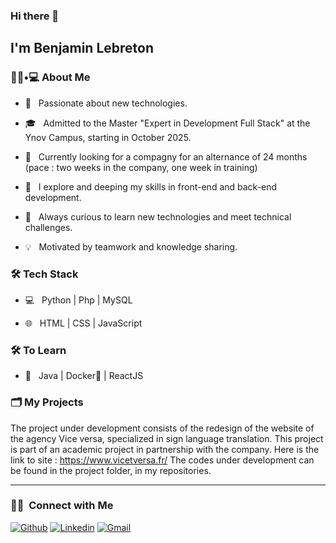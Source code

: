 ### Hi there 👋<h2> I'm Benjamin Lebreton </h2>

<h3> 👨🏻•💻 About Me </h3>



- 🤔 &nbsp; Passionate about new technologies.

- 🎓 &nbsp; Admitted to the Master "Expert in Development Full Stack" at the Ynov Campus, starting in October 2025.

- 💼 &nbsp; Currently looking for a compagny for an alternance of 24 months (pace : two weeks in the company, one week in training)

- 🌱 &nbsp; I explore and deeping my skills in front-end and back-end development.

- 🚀 &nbsp; Always curious to learn new technologies and meet technical challenges.

- 💡 &nbsp; Motivated by teamwork and knowledge sharing.



<h3>🛠 Tech Stack</h3>



- 💻 &nbsp; Python | Php | MySQL

- 🌐 &nbsp; HTML | CSS | JavaScript

<!--

- 🛢 &nbsp; MySQL

- 🔧 &nbsp; Git | Markdown | Selenium | Tidyverse

-->


<h3>🛠 To Learn</h3>

- 🔧 &nbsp; Java | Docker🐳 | ReactJS

<h3>🗂️  My Projects </h3>

The project under development consists of the redesign of the website of the agency Vice versa, specialized in sign language translation. This project is part of an academic project in partnership with the company. Here is the link to site : https://www.vicetversa.fr/
The codes under development can be found in the project folder, in my repositories.

<hr>

<h3> 🤝🏻 &nbsp;Connect with Me </h3>

[![Github](https://img.shields.io/badge/-Github-000?style=flat&logo=Github&logoColor=white)](https://github.com/Benjdu94)
[![Linkedin](https://img.shields.io/badge/-LinkedIn-blue?style=flat&logo=Linkedin&logoColor=white)](https://www.linkedin.com/in/benjamin-lebreton/)
[![Gmail](https://img.shields.io/badge/-Gmail-c14438?style=flat&logo=Gmail&logoColor=white)](mailto:lebreton.benjamin.j@gmail.com)
